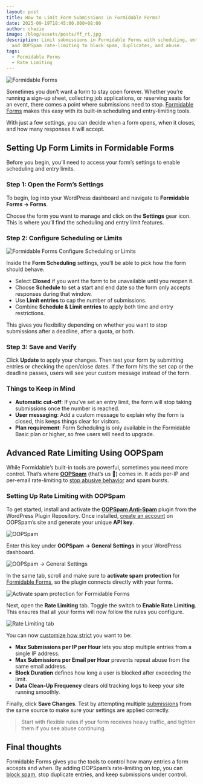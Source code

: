 ```yaml
---
layout: post
title: How to Limit Form Submissions in Formidable Forms?
date: 2025-09-19T18:45:00.000+08:00
author: chazie
image: /blog/assets/posts/ff_rt.jpg
description: Limit submissions in Formidable Forms with scheduling, entry caps,
  and OOPSpam rate-limiting to block spam, duplicates, and abuse.
tags:
  - Formidable Forms
  - Rate Limiting
---
```

![Formidable Forms](/blog/assets/posts/formidable-forms-home.png "Formidable Forms")

Sometimes you don’t want a form to stay open forever. Whether you’re running a sign-up sheet, collecting job applications, or reserving seats for an event, there comes a point where submissions need to stop. [Formidable Forms](https://formidableforms.com/) makes this easy with its built-in scheduling and entry-limiting tools.

With just a few settings, you can decide when a form opens, when it closes, and how many responses it will accept.

## **Setting Up Form Limits in Formidable Forms**

Before you begin, you’ll need to access your form’s settings to enable scheduling and entry limits.

### **Step 1: Open the Form’s Settings**

To begin, log into your WordPress dashboard and navigate to **Formidable Forms → Forms**. 

Choose the form you want to manage and click on the **Settings** gear icon. This is where you’ll find the scheduling and entry limit features.

### **Step 2: Configure Scheduling or Limits**

![Formidable Forms Configure Scheduling or Limits](/blog/assets/posts/formidable-configure-scheduling-or-limits.png "Formidable Forms Configure Scheduling or Limits")

Inside the **Form Scheduling** settings, you’ll be able to pick how the form should behave.

* Select **Closed** if you want the form to be unavailable until you reopen it.
* Choose **Schedule** to set a start and end date so the form only accepts responses during that window.
* Use **Limit entries** to cap the number of submissions.
* Combine **Schedule & Limit entries** to apply both time and entry restrictions.

This gives you flexibility depending on whether you want to stop submissions after a deadline, after a quota, or both.

### **Step 3: Save and Verify**

Click **Update** to apply your changes. Then test your form by submitting entries or checking the open/close dates. If the form hits the set cap or the deadline passes, users will see your custom message instead of the form.

### **Things to Keep in Mind**

* **Automatic cut-off**: If you’ve set an entry limit, the form will stop taking submissions once the number is reached.
* **User messaging**: Add a custom message to explain why the form is closed, this keeps things clear for visitors.
* **Plan requirement**: Form Scheduling is only available in the Formidable Basic plan or higher, so free users will need to upgrade.

## **Advanced Rate Limiting Using OOPSpam**

While Formidable’s built-in tools are powerful, sometimes you need more control. That’s where **[OOPSpam](https://www.oopspam.com/)** (that’s us 👋) comes in. It adds per-IP and per-email rate-limiting to [stop abusive behavior](https://www.oopspam.com/blog/spam-protection-for-formidable) and spam bursts.

### **Setting Up Rate Limiting with OOPSpam**

To get started, install and activate the **[OOPSpam Anti-Spam](https://wordpress.org/plugins/oopspam-anti-spam/)** plugin from the WordPress Plugin Repository. Once installed, [create an account](https://app.oopspam.com/Identity/Account/Login) on OOPSpam’s site and generate your unique **API key**. 

![OOPSpam](/blog/assets/posts/oopspam-dashboard-api.png "OOPSpam")

Enter this key under **OOPSpam → General Settings** in your WordPress dashboard.

![OOPSpam → General Settings](/blog/assets/posts/oopspam-api-key.png "OOPSpam → General Settings")

In the same tab, scroll and make sure to **activate spam protection** for [Formidable Forms](https://www.oopspam.com/blog/spam-protection-for-formidable), so the plugin connects directly with your forms.

![Activate spam protection for Formidable Forms](/blog/assets/posts/formidable-forms-spam-protection-update.png "Activate spam protection for Formidable Forms")

Next, open the **Rate Limiting** tab. Toggle the switch to **Enable Rate Limiting**. This ensures that all your forms will now follow the rules you configure.

![Rate Limiting tab](/blog/assets/posts/rate-limiting-settings.png "Rate Limiting tab")

You can now [customize how strict](https://www.oopspam.com/blog/protecting-forms-with-rate-limiting-in-wordpress-using-oopspam) you want to be:

* **Max Submissions per IP per Hour** lets you stop multiple entries from a single IP address.
* **Max Submissions per Email per Hour** prevents repeat abuse from the same email address.
* **Block Duration** defines how long a user is blocked after exceeding the limit.
* **Data Clean-Up Frequency** clears old tracking logs to keep your site running smoothly.

Finally, click **Save Changes**. Test by attempting multiple [submissions](https://help.oopspam.com/wordpress/form-entries/) from the same source to make sure your settings are applied correctly. 

> Start with flexible rules if your form receives heavy traffic, and tighten them if you see abuse continuing.

## **Final thoughts**

Formidable Forms gives you the tools to control how many entries a form accepts and when. By adding OOPSpam’s rate-limiting on top, you can [block spam](https://www.oopspam.com/integrations/spam-protection-for-formidable), stop duplicate entries, and keep submissions under control.
